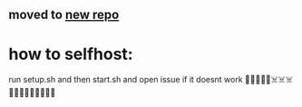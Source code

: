 ## moved to [new repo](https://github.com/amyrinbot)

# how to selfhost:
run setup.sh and then start.sh and open issue if it doesnt work 🦾🦾🙏🙏🙏☠️☠️☠️👨🏼‍🍳👨🏼‍🍳👨🏼‍🍳

